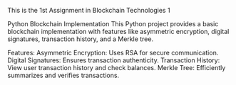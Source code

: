 This is the 1st Assignment in Blockchain Technologies 1



Python Blockchain Implementation
This Python project provides a basic blockchain implementation with features like asymmetric encryption, digital signatures, transaction history, and a Merkle tree.

Features:
Asymmetric Encryption: Uses RSA for secure communication.
Digital Signatures: Ensures transaction authenticity.
Transaction History: View user transaction history and check balances.
Merkle Tree: Efficiently summarizes and verifies transactions.
